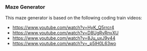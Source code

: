 ### Maze Generator

This maze generator is based on the following coding train videos:

* https://www.youtube.com/watch?v=HyK_Q5rrcr4
* https://www.youtube.com/watch?v=D8UgRyRnvXU
* https://www.youtube.com/watch?v=8Ju_uxJ9v44
* https://www.youtube.com/watch?v=_p5IH0L63wo

